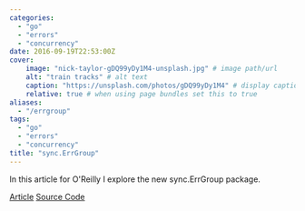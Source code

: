 ```yaml
---
categories:
  - "go"
  - "errors"
  - "concurrency"
date: 2016-09-19T22:53:00Z
cover:
    image: "nick-taylor-gDQ99yDy1M4-unsplash.jpg" # image path/url
    alt: "train tracks" # alt text
    caption: "https://unsplash.com/photos/gDQ99yDy1M4" # display caption under cover
    relative: true # when using page bundles set this to true
aliases: 
  - "/errgroup"
tags: 
  - "go"
  - "errors"
  - "concurrency"
title: "sync.ErrGroup"
---
```


In this article for O'Reilly I explore the new sync.ErrGroup package.

<!--more-->


[Article](https://www.oreilly.com/learning/run-strikingly-fast-parallel-file-searches-in-go-with-sync-errgroup)
[Source Code](https://github.com/bketelsen/gogrep)
